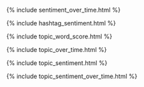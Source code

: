 {% include sentiment_over_time.html %}

{% include hashtag_sentiment.html %}

{% include topic_word_score.html %}

{% include topic_over_time.html %}

{% include topic_sentiment.html %}

{% include topic_sentiment_over_time.html %}

